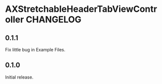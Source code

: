 # AXStretchableHeaderTabViewController CHANGELOG

## 0.1.1

Fix little bug in Example Files.

## 0.1.0

Initial release.
